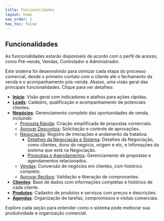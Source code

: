 ```yaml
---
title: Funcionalidades
layout: home
nav_order: 2
has_toc: false
---
```


## Funcionalidades

As funcionalidades estarão disponíveis de acordo com o perfil de acesso, como Pré-venda, Vendas, Controlador e Administrador.

Este sistema foi desenvolvido para otimizar cada etapa do processo comercial, desde o primeiro contato com o cliente até o fechamento da venda e o acompanhamento pós-venda. Abaixo, uma visão geral das principais funcionalidades. Clique para ver detalhes:

- [**Início**](init/): Visão geral com indicadores e atalhos para ações rápidas.  
- [**Leads**](leads/): Cadastro, qualificação e acompanhamento de potenciais clientes.  
- [**Negócios**](business/): Gerenciamento completo das oportunidades de venda, incluindo:  
  - [Proposta Rápida](business/quickProposal/): Criação simplificada de propostas comerciais.  
  - [Aprovar Descontos](business/discountProposal/): Solicitação e controle de aprovações.  
  - [Negociação](business/businessing/): Registro de interações e andamento da tratativa.  
    - [Detalhes da Negociação e Sistema](business/businessing/businessDetailAndInfoSystem): Detalhes da Negociação, como clientes, dono do negócio, origem e etc, e Infomações do sistema que está na Negociação.
    - [Propostas e Agendamentos](business/businessing/proposalAndScheduler): Gerenciamento de propostas e agendamentos relacionados.
  - [Vendas](business/sales/): Conversão de negócios em clientes, com histórico completo.  
  - [Aprovar Recibos](business/approveReceipt): Validação e liberação de comprovantes.  
- [**Clientes**](customers/): Base de dados com informações completas e histórico de cada cliente.  
- [**Produtos**](products/): Cadastro de produtos e serviços com preços e descrições.  
- [**Agendas**](scheduler/): Organização de tarefas, compromissos e visitas comerciais.

Explore cada seção para entender como o sistema pode melhorar sua produtividade e organização comercial.
